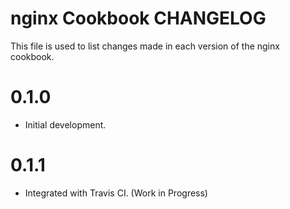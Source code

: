 # nginx Cookbook CHANGELOG

This file is used to list changes made in each version of the nginx cookbook.

# 0.1.0

- Initial development.

# 0.1.1

- Integrated with Travis CI. (Work in Progress)
